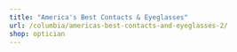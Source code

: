 ```yaml
---
title: "America's Best Contacts & Eyeglasses"
url: /columbia/americas-best-contacts-and-eyeglasses-2/
shop: optician
---
```


